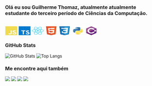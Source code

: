 ### Olá eu sou **Guilherme Thomaz**, atualmente atualmente estudante do terceiro período de **Ciências da Computação**.

<div style="display: inline_block"><br>
  <img align="center" alt="tzGui-Js" height="30" width="40" src="https://raw.githubusercontent.com/devicons/devicon/master/icons/javascript/javascript-plain.svg">
  <img align="center" alt="tzGui-Ts" height="30" width="40" src="https://raw.githubusercontent.com/devicons/devicon/master/icons/typescript/typescript-plain.svg">
  <img align="center" alt="tzGui-React" height="30" width="40" src="https://raw.githubusercontent.com/devicons/devicon/master/icons/react/react-original.svg">
  <img align="center" alt="tzGui-HTML" height="30" width="40" src="https://raw.githubusercontent.com/devicons/devicon/master/icons/html5/html5-original.svg">
  <img align="center" alt="tzGui-CSS" height="30" width="40" src="https://raw.githubusercontent.com/devicons/devicon/master/icons/css3/css3-original.svg">
  <img align="center" alt="tzGui-Python" height="30" width="40" src="https://raw.githubusercontent.com/devicons/devicon/master/icons/python/python-original.svg">
  <img align="center" alt="tzGui-Csharp" height="30" width="40" src="https://raw.githubusercontent.com/devicons/devicon/master/icons/csharp/csharp-original.svg">
</div>

  ### GitHub Stats

![GitHub Stats](https://github-readme-stats.vercel.app/api?username=tzGui&show_icons=true&theme=react)
![Top Langs](https://github-readme-stats.vercel.app/api/top-langs/?username=tzGui&layout=compact&theme=react)

  ### Me encontre aqui também
 
<div> 
 
  <a href="https://www.instagram.com/tz.gui_/" target="_blank"><img src="https://img.shields.io/badge/-Instagram-%23E4405F?style=for-the-badge&logo=instagram&logoColor=white" target="_blank"></a>
 	<a href="https://www.twitch.tv/guid3mon" target="_blank"><img src="https://img.shields.io/badge/Twitch-9146FF?style=for-the-badge&logo=twitch&logoColor=white" target="_blank"></a>
  <a href = "mailto:contatoguilhermethomaz@gmail.com"><img src="https://img.shields.io/badge/-Gmail-%23333?style=for-the-badge&logo=gmail&logoColor=white" target="_blank"></a>
  <a href="https://www.linkedin.com/in/guilherme-thomaz-70339a303/" target="_blank"><img src="https://img.shields.io/badge/-LinkedIn-%230077B5?style=for-the-badge&logo=linkedin&logoColor=white" target="_blank"></a> 
  
</div>
